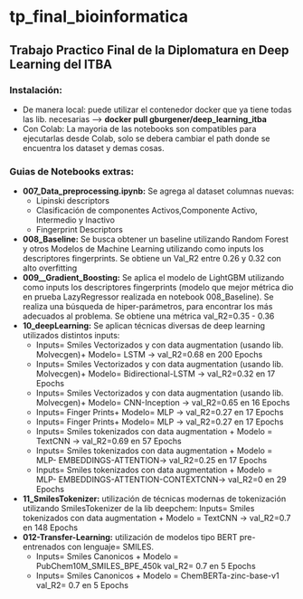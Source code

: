 # tp_final_bioinformatica
## Trabajo Practico Final de la Diplomatura en Deep Learning del ITBA
### Instalación:
- De manera local: puede utilizar el contenedor docker que ya tiene todas las lib. necesarias --> **docker pull gburgener/deep_learning_itba**
- Con Colab: La mayoria de las notebooks son compatibles para ejecutarlas desde Colab, solo se debera cambiar el path donde se encuentra los dataset y demas cosas.

### Guias de Notebooks extras:

- **007_Data_preprocessing.ipynb:** Se agrega al dataset columnas nuevas:
  - Lipinski descriptors
  - Clasificación de componentes Activos,Componente Activo, Intermedio y Inactivo
  - Fingerprint Descriptors
- **008_Baseline:** Se busca obtener un baseline utilizando Random Forest y otros Modelos de Machine Learning utilizando como inputs los descriptores fingerprints. Se obtiene un Val_R2 entre 0.26 y 0.32 con alto overfitting 
- **009__Gradient_Boosting:** Se aplica el modelo de LightGBM utilizando como inputs los descriptores fingerprints (modelo que mejor métrica dio en prueba LazyRegressor realizada en notebook 008_Baseline). Se realiza una búsqueda de hiper-parámetros, para encontrar los más adecuados al problema. Se obtiene una métrica val_R2=0.35 - 0.36
- **10_deepLearning:** Se aplican técnicas diversas de deep learning utilizados distintos inputs:
    - Inputs= Smiles Vectorizados y con data augmentation (usando lib. Molvecgen)+ Modelo= LSTM → val_R2=0.68  en 200 Epochs
    - Inputs= Smiles Vectorizados y con data augmentation (usando lib. Molvecgen)+ Modelo= Bidirectional-LSTM → val_R2=0.32  en 17 Epochs
    - Inputs= Smiles Vectorizados y con data augmentation (usando lib. Molvecgen)+ Modelo= CNN-Inception → val_R2=0.65  en 16 Epochs
    - Inputs= Finger Prints+ Modelo= MLP → val_R2=0.27  en 17 Epochs
    - Inputs= Finger Prints+ Modelo= MLP → val_R2=0.27  en 17 Epochs
    - Inputs= Smiles tokenizados con data augmentation + Modelo = TextCNN →  val_R2=0.69  en 57 Epochs
    - Inputs= Smiles tokenizados con data augmentation + Modelo = MLP- EMBEDDINGS-ATTENTION→  val_R2=0.25  en 17 Epochs
    - Inputs= Smiles tokenizados con data augmentation + Modelo = MLP- EMBEDDINGS-ATTENTION-CONTEXTCNN→  val_R2=0  en 29 Epochs 
- **11_SmilesTokenizer:** utilización de técnicas modernas de tokenización utilizando SmilesTokenizer de la lib deepchem:
Inputs= Smiles tokenizados con data augmentation + Modelo = TextCNN → val_R2=0.7 en 148 Epochs
- **012-Transfer-Learning:** utilización de modelos tipo BERT pre-entrenados con lenguaje= SMILES. 
    - Inputs= Smiles Canonicos + Modelo = PubChem10M_SMILES_BPE_450k val_R2= 0.7 en 5 Epochs
    - Inputs= Smiles Canonicos + Modelo = ChemBERTa-zinc-base-v1 val_R2= 0.7 en 5 Epochs
